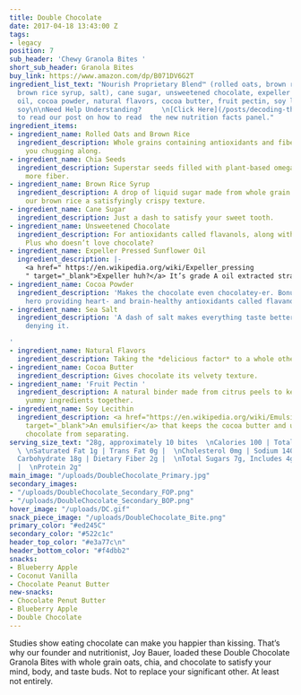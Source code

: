 ```yaml
---
title: Double Chocolate
date: 2017-04-18 13:43:00 Z
tags:
- legacy
position: 7
sub_header: 'Chewy Granola Bites '
short_sub_header: Granola Bites
buy_link: https://www.amazon.com/dp/B071DV6G2T
ingredient_list_text: "Nourish Proprietary Blend™ (rolled oats, brown rice, chia seeds,
  brown rice syrup, salt), cane sugar, unsweetened chocolate, expeller pressed sunflower
  oil, cocoa powder, natural flavors, cocoa butter, fruit pectin, soy lecithin\n\ncontains:
  soy\n\nNeed Help Understanding?     \n[Click Here](/posts/decoding-the-nutrition-facts-panel)
  to read our post on how to read  the new nutrition facts panel."
ingredient_items:
- ingredient_name: Rolled Oats and Brown Rice
  ingredient_description: Whole grains containing antioxidants and fiber that keep
    you chugging along.
- ingredient_name: Chia Seeds
  ingredient_description: Superstar seeds filled with plant-based omega-3 fats and
    more fiber.
- ingredient_name: Brown Rice Syrup
  ingredient_description: A drop of liquid sugar made from whole grain rice, giving
    our brown rice a satisfyingly crispy texture.
- ingredient_name: Cane Sugar
  ingredient_description: Just a dash to satisfy your sweet tooth.
- ingredient_name: Unsweetened Chocolate
  ingredient_description: For antioxidants called flavanols, along with some fiber.
    Plus who doesn’t love chocolate?
- ingredient_name: Expeller Pressed Sunflower Oil
  ingredient_description: |-
    <a href=" https://en.wikipedia.org/wiki/Expeller_pressing
    " target="_blank">Expeller huh?</a> It’s grade A oil extracted straight from sunflower seeds without using chemicals.
- ingredient_name: Cocoa Powder
  ingredient_description: 'Makes the chocolate even chocolatey-er. Bonus: it’s a health
    hero providing heart- and brain-healthy antioxidants called flavanols.'
- ingredient_name: Sea Salt
  ingredient_description: 'A dash of salt makes everything taste better, there’s no
    denying it.

'
- ingredient_name: Natural Flavors
  ingredient_description: Taking the *delicious factor* to a whole other level.
- ingredient_name: Cocoa Butter
  ingredient_description: Gives chocolate its velvety texture.
- ingredient_name: 'Fruit Pectin '
  ingredient_description: A natural binder made from citrus peels to keep all our
    yummy ingredients together.
- ingredient_name: Soy Lecithin
  ingredient_description: <a href="https://en.wikipedia.org/wiki/Emulsion#Emulsifiers"
    target="_blank">An emulsifier</a> that keeps the cocoa butter and unsweetened
    chocolate from separating.
serving_size_text: "28g, approximately 10 bites  \nCalories 100 | Total Fat 3.5g |
  \ \nSaturated Fat 1g | Trans Fat 0g |  \nCholesterol 0mg | Sodium 140mg |  \nTotal
  Carbohydrate 18g | Dietary Fiber 2g |  \nTotal Sugars 7g, Includes 4g Added Sugars
  |  \nProtein 2g"
main_image: "/uploads/DoubleChocolate_Primary.jpg"
secondary_images:
- "/uploads/DoubleChocolate_Secondary_FOP.png"
- "/uploads/DoubleChocolate_Secondary_BOP.png"
hover_image: "/uploads/DC.gif"
snack_piece_image: "/uploads/DoubleChocolate_Bite.png"
primary_color: "#ed245C"
secondary_color: "#522c1c"
header_top_color: "#e3a77c\n"
header_bottom_color: "#f4dbb2"
snacks:
- Blueberry Apple
- Coconut Vanilla
- Chocolate Peanut Butter
new-snacks:
- Chocolate Penut Butter
- Blueberry Apple
- Double Chocolate
---
```


Studies show eating chocolate can make you happier than kissing. That’s why our founder and nutritionist, Joy Bauer, loaded these Double Chocolate Granola Bites with whole grain oats, chia, and chocolate to satisfy your mind, body, and taste buds. Not to replace your significant other. At least not entirely.